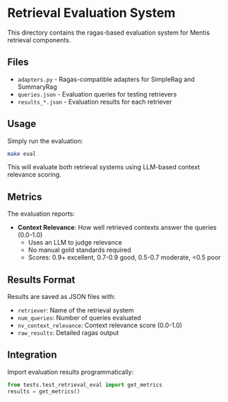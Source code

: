 # Retrieval Evaluation System

This directory contains the ragas-based evaluation system for Mentis retrieval components.

## Files

- `adapters.py` - Ragas-compatible adapters for SimpleRag and SummaryRag
- `queries.json` - Evaluation queries for testing retrievers  
- `results_*.json` - Evaluation results for each retriever

## Usage

Simply run the evaluation:

```bash
make eval
```

This will evaluate both retrieval systems using LLM-based context relevance scoring.

## Metrics

The evaluation reports:
- **Context Relevance**: How well retrieved contexts answer the queries (0.0-1.0)
  - Uses an LLM to judge relevance
  - No manual gold standards required
  - Scores: 0.9+ excellent, 0.7-0.9 good, 0.5-0.7 moderate, <0.5 poor

## Results Format

Results are saved as JSON files with:
- `retriever`: Name of the retrieval system
- `num_queries`: Number of queries evaluated
- `nv_context_relevance`: Context relevance score (0.0-1.0)
- `raw_results`: Detailed ragas output

## Integration

Import evaluation results programmatically:

```python
from tests.test_retrieval_eval import get_metrics
results = get_metrics()
```
